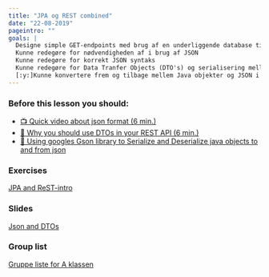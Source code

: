 ```yaml
---
title: "JPA og REST combined"
date: "22-08-2019"
pageintro: ""
goals: |
  Designe simple GET-endpoints med brug af en underliggende database tilgået via JPA
  Kunne redegøre for nødvendigheden af i brug af JSON
  Kunne redegøre for korrekt JSON syntaks
  Kunne redegøre for Data Tranfer Objects (DTO's) og serialisering mellem Java objekter og JSON
  [:y:]Kunne konvertere frem og tilbage mellem Java objekter og JSON i egen kode
---
```



### Before this lesson you should:
<!--BEGIN readings ##-->
- [:tv: Quick video about json format (6 min.)](https://www.youtube.com/watch?v=A0hoqSkyY7o)
- [:book: Why you should use DTOs in your REST API (6 min.)](https://cassiomolin.com/2016/03/23/why-you-should-use-dtos-in-your-rest-api/)
- [:book: Using googles Gson library to Serialize and Deserialize java objects to and from json](https://www.techiedelight.com/serialization-java-objects-google-gson-library/)
<!--END readings ##-->
          
 ### Exercises
 <!--BEGIN exercises ##-->
[JPA and ReST-intro](https://docs.google.com/document/d/1c4uti7oLiipp1Sdny9Rwc1aOStfn9aasmWhhhzuTQS8/edit?usp=sharing)
<!--END exercises ##-->
          
 ### Slides
[Json and DTOs](https://docs.google.com/presentation/d/12hH3c81NHsTy1d-rKe2X2ZJPKSghyCeUnFD24g2FGj0/edit?usp=sharing)

### Group list
[Gruppe liste for A klassen](https://docs.google.com/spreadsheets/d/16BHhA0B99gtZCL0hUEUftGUFMfzcN_F93ZLDSAHl9oE/edit?usp=sharing)